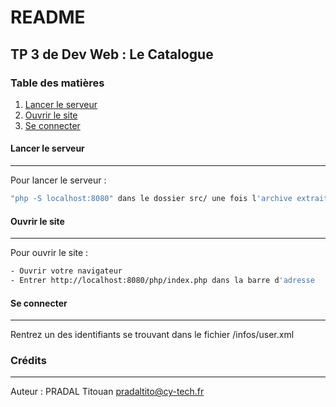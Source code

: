 # README
## TP 3 de Dev Web : Le Catalogue
### Table des matières
1. [Lancer le serveur](#serveur)
2. [Ouvrir le site](#site)
2. [Se connecter](#connexion)

#### Lancer le serveur
***
Pour lancer le serveur :
```sh   
"php -S localhost:8080" dans le dossier src/ une fois l'archive extraite
```

#### Ouvrir le site
***
Pour ouvrir le site :
```sh
- Ouvrir votre navigateur 
- Entrer http://localhost:8080/php/index.php dans la barre d'adresse
```

#### Se connecter
***
Rentrez un des identifiants se trouvant dans le fichier /infos/user.xml

### Crédits
***
Auteur : PRADAL Titouan <pradaltito@cy-tech.fr>